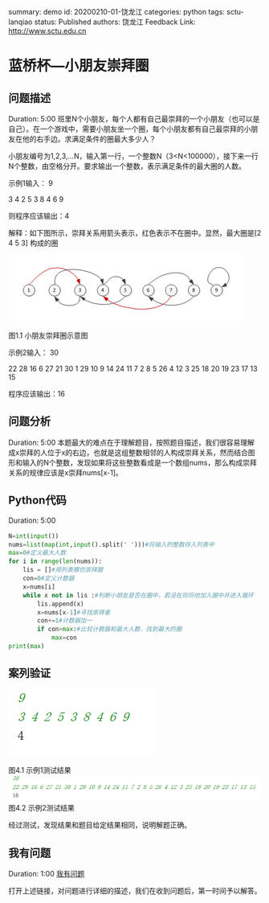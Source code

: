 summary: demo
id: 20200210-01-饶龙江
categories: python
tags: sctu-lanqiao
status: Published 
authors: 饶龙江
Feedback Link: http://www.sctu.edu.cn

# 蓝桥杯—小朋友崇拜圈
## 问题描述
Duration: 5:00
班里N个小朋友，每个人都有自己最崇拜的一个小朋友（也可以是自己）。在一个游戏中，需要小朋友坐一个圈，每个小朋友都有自己最崇拜的小朋友在他的右手边。求满足条件的圈最大多少人？

小朋友编号为1,2,3,…N，输入第一行，一个整数N（3<N<100000），接下来一行N个整数，由空格分开。要求输出一个整数，表示满足条件的最大圈的人数。

示例1输入：
9

3 4 2 5 3 8 4 6 9

则程序应该输出：4

解释：如下图所示，崇拜关系用箭头表示，红色表示不在圈中。显然，最大圈是[2 4 5 3] 构成的圈
 
![](assets/20200216-01-饶龙江-1.png)

图1.1 小朋友崇拜圈示意图

示例2输入：
30

22 28 16 6 27 21 30 1 29 10 9 14 24 11 7 2 8 5 26 4 12 3 25 18 20 19 23 17 13 15

程序应该输出：16
## 问题分析
Duration: 5:00
本题最大的难点在于理解题目，按照题目描述，我们很容易理解成x崇拜的人位于x的右边，也就是这组整数相邻的人构成崇拜关系，然而结合图形和输入的N个整数，发现如果将这些整数看成是一个数组nums，那么构成崇拜关系的规律应该是x崇拜nums[x-1]。 
## Python代码
Duration: 5:00
```python
N=int(input())
nums=list(map(int,input().split(' ')))#将输入的整数存入列表中
max=0#定义最大人数
for i in range(len(nums)):
    lis = []#用列表模仿崇拜圈
    con=0#定义计数器
    x=nums[i]
    while x not in lis :#判断小朋友是否在圈中，若没在则将他加入圈中并进入循环
        lis.append(x)
        x=nums[x-1]#寻找崇拜者
        con+=1#计数器加一
        if con>max:#比较计数器和最大人数，找到最大的圈
            max=con
print(max)
```

## 案列验证
 ![](assets/20200216-01-饶龙江-2.png)

图4.1 示例1测试结果
 ![](assets/20200216-01-饶龙江-3.png)
图4.2 示例2测试结果

经过测试，发现结果和题目给定结果相同，说明解题正确。

## 我有问题
Duration: 1:00
[我有问题](https://github.com/gschen/sctu-issue/issues/new)

打开上述链接，对问题进行详细的描述，我们在收到问题后，第一时间予以解答。
